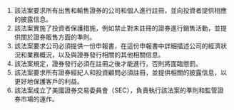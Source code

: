 

1. 該法案要求所有出售和輸售證券的公司和個人進行註冊，並向投資者提供相應的披露信息。
2. 該法案實施了投資者保護措施，例如禁止對未註冊的證券進行銷售活動，並提供關於證券販售方面的準則。
3. 該法案要求公司必須提供一份申報書，在這份申報書中詳細描述公司的經濟狀況和業務概況，以及與證券發行相關的其他相關信息。
4. 該法案規定，證券發行必須在註冊之後才能進行，否則將面臨懲罰。
5. 該法案要求所有證券經紀人和投資顧問必須註冊，並提供相關的披露信息，以更好地保護客戶的利益。
6. 該法案成立了美國證券交易委員會（SEC），負責執行該法案的準則和監管證券市場的運作。